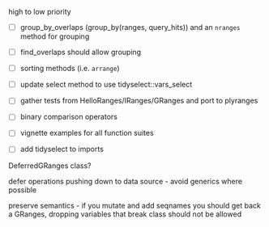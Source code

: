 high to low priority

- [ ] group_by_overlaps (group_by(ranges, query_hits)) and an `nranges` method for grouping
- [ ] find_overlaps should allow grouping
- [ ] sorting methods (i.e. `arrange`)
- [ ] update select method to use tidyselect::vars_select
- [ ] gather tests from HelloRanges/IRanges/GRanges and port to plyranges
- [ ] binary comparison operators
- [ ] vignette examples for all function suites
- [ ] add tidyselect to imports



DeferredGRanges class?

defer operations pushing down to data source -  avoid generics where possible

preserve semantics - if you mutate and add seqnames you should get back
a GRanges, dropping variables that break class should not be allowed 


